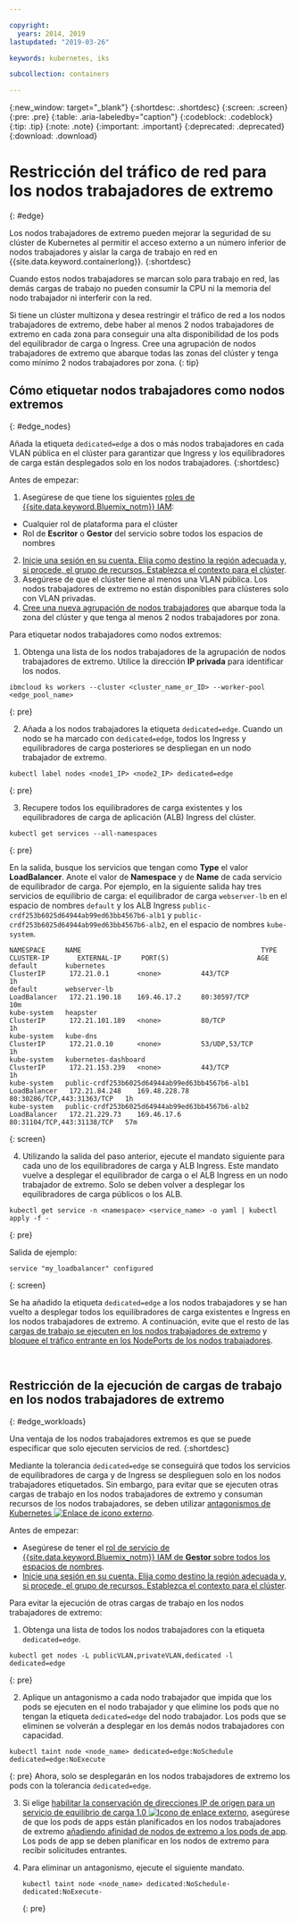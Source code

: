 ```yaml
---

copyright:
  years: 2014, 2019
lastupdated: "2019-03-26"

keywords: kubernetes, iks 

subcollection: containers

---
```


{:new_window: target="_blank"}
{:shortdesc: .shortdesc}
{:screen: .screen}
{:pre: .pre}
{:table: .aria-labeledby="caption"}
{:codeblock: .codeblock}
{:tip: .tip}
{:note: .note}
{:important: .important}
{:deprecated: .deprecated}
{:download: .download}



# Restricción del tráfico de red para los nodos trabajadores de extremo
{: #edge}

Los nodos trabajadores de extremo pueden mejorar la seguridad de su clúster de Kubernetes al permitir el acceso externo a un número inferior de nodos trabajadores y aislar la carga de trabajo en red en {{site.data.keyword.containerlong}}.
{:shortdesc}

Cuando estos nodos trabajadores se marcan solo para trabajo en red, las demás cargas de trabajo no pueden consumir la CPU ni la memoria del nodo trabajador ni interferir con la red.

Si tiene un clúster multizona y desea restringir el tráfico de red a los nodos trabajadores de extremo, debe haber al menos 2 nodos trabajadores de extremo en cada zona para conseguir una alta disponibilidad de los pods del equilibrador de carga o Ingress. Cree una agrupación de nodos trabajadores de extremo que abarque todas las zonas del clúster y tenga como mínimo 2 nodos trabajadores por zona.
{: tip}

## Cómo etiquetar nodos trabajadores como nodos extremos
{: #edge_nodes}

Añada la etiqueta `dedicated=edge` a dos o más nodos trabajadores en cada VLAN pública en el clúster para garantizar que Ingress y los equilibradores de carga están desplegados solo en los nodos trabajadores.
{:shortdesc}

Antes de empezar:

1. Asegúrese de que tiene los siguientes [roles de {{site.data.keyword.Bluemix_notm}} IAM](/docs/containers?topic=containers-users#platform):
  * Cualquier rol de plataforma para el clúster
  * Rol de **Escritor** o **Gestor** del servicio sobre todos los espacios de nombres
2. [Inicie una sesión en su cuenta. Elija como destino la región adecuada y, si procede, el grupo de recursos. Establezca el contexto para el clúster](/docs/containers?topic=containers-cs_cli_install#cs_cli_configure).
3. Asegúrese de que el clúster tiene al menos una VLAN pública. Los nodos trabajadores de extremo no están disponibles para clústeres solo con VLAN privadas.
4. [Cree una nueva agrupación de nodos trabajadores](/docs/containers?topic=containers-clusters#add_pool) que abarque toda la zona del clúster y que tenga al menos 2 nodos trabajadores por zona.

Para etiquetar nodos trabajadores como nodos extremos:

1. Obtenga una lista de los nodos trabajadores de la agrupación de nodos trabajadores de extremo. Utilice la dirección **IP privada** para identificar los nodos.

  ```
  ibmcloud ks workers --cluster <cluster_name_or_ID> --worker-pool <edge_pool_name>
  ```
  {: pre}

2. Añada a los nodos trabajadores la etiqueta `dedicated=edge`. Cuando un nodo se ha marcado con `dedicated=edge`, todos los Ingress y equilibradores de carga posteriores se despliegan en un nodo trabajador de extremo.

  ```
  kubectl label nodes <node1_IP> <node2_IP> dedicated=edge
  ```
  {: pre}

3. Recupere todos los equilibradores de carga existentes y los equilibradores de carga de aplicación (ALB) Ingress del clúster.

  ```
  kubectl get services --all-namespaces
  ```
  {: pre}

  En la salida, busque los servicios que tengan como **Type** el valor **LoadBalancer**. Anote el valor de **Namespace** y de **Name** de cada servicio de equilibrador de carga. Por ejemplo, en la siguiente salida hay tres servicios de equilibrio de carga: el equilibrador de carga `webserver-lb` en el espacio de nombres `default` y los ALB Ingress `public-crdf253b6025d64944ab99ed63bb4567b6-alb1` y `public-crdf253b6025d64944ab99ed63bb4567b6-alb2`, en el espacio de nombres `kube-system`.

  ```
  NAMESPACE     NAME                                             TYPE           CLUSTER-IP       EXTERNAL-IP     PORT(S)                      AGE
  default       kubernetes                                       ClusterIP      172.21.0.1       <none>          443/TCP                      1h
  default       webserver-lb                                     LoadBalancer   172.21.190.18    169.46.17.2     80:30597/TCP                 10m
  kube-system   heapster                                         ClusterIP      172.21.101.189   <none>          80/TCP                       1h
  kube-system   kube-dns                                         ClusterIP      172.21.0.10      <none>          53/UDP,53/TCP                1h
  kube-system   kubernetes-dashboard                             ClusterIP      172.21.153.239   <none>          443/TCP                      1h
  kube-system   public-crdf253b6025d64944ab99ed63bb4567b6-alb1   LoadBalancer   172.21.84.248    169.48.228.78   80:30286/TCP,443:31363/TCP   1h
  kube-system   public-crdf253b6025d64944ab99ed63bb4567b6-alb2   LoadBalancer   172.21.229.73    169.46.17.6     80:31104/TCP,443:31138/TCP   57m
  ```
  {: screen}

4. Utilizando la salida del paso anterior, ejecute el mandato siguiente para cada uno de los equilibradores de carga y ALB Ingress. Este mandato vuelve a desplegar el equilibrador de carga o el ALB Ingress en un nodo trabajador de extremo. Solo se deben volver a desplegar los equilibradores de carga públicos o los ALB.

  ```
  kubectl get service -n <namespace> <service_name> -o yaml | kubectl apply -f -
  ```
  {: pre}

  Salida de ejemplo:

  ```
  service "my_loadbalancer" configured
  ```
  {: screen}

Se ha añadido la etiqueta `dedicated=edge` a los nodos trabajadores y se han vuelto a desplegar todos los equilibradores de carga existentes e Ingress en los nodos trabajadores de extremo. A continuación, evite que el resto de las [cargas de trabajo se ejecuten en los nodos trabajadores de extremo](#edge_workloads) y [bloquee el tráfico entrante en los NodePorts de los nodos trabajadores](/docs/containers?topic=containers-network_policies#block_ingress).

<br />


## Restricción de la ejecución de cargas de trabajo en los nodos trabajadores de extremo
{: #edge_workloads}

Una ventaja de los nodos trabajadores extremos es que se puede especificar que solo ejecuten servicios de red.
{:shortdesc}

Mediante la tolerancia `dedicated=edge` se conseguirá que todos los servicios de equilibradores de carga y de Ingress se desplieguen solo en los nodos trabajadores etiquetados. Sin embargo, para evitar que se ejecuten otras cargas de trabajo en los nodos trabajadores de extremo y consuman recursos de los nodos trabajadores, se deben utilizar [antagonismos de Kubernetes ![Enlace de icono externo](../icons/launch-glyph.svg "Enlace de icono externo")](https://kubernetes.io/docs/concepts/configuration/taint-and-toleration/).

Antes de empezar:
- Asegúrese de tener el [rol de servicio de {{site.data.keyword.Bluemix_notm}} IAM de **Gestor** sobre todos los espacios de nombres](/docs/containers?topic=containers-users#platform).
- [Inicie una sesión en su cuenta. Elija como destino la región adecuada y, si procede, el grupo de recursos. Establezca el contexto para el clúster](/docs/containers?topic=containers-cs_cli_install#cs_cli_configure).

Para evitar la ejecución de otras cargas de trabajo en los nodos trabajadores de extremo:

1. Obtenga una lista de todos los nodos trabajadores con la etiqueta `dedicated=edge`.

  ```
  kubectl get nodes -L publicVLAN,privateVLAN,dedicated -l dedicated=edge
  ```
  {: pre}

2. Aplique un antagonismo a cada nodo trabajador que impida que los pods se ejecuten en el nodo trabajador y que elimine los pods que no tengan la etiqueta `dedicated=edge` del nodo trabajador. Los pods que se eliminen se volverán a desplegar en los demás nodos trabajadores con capacidad.

  ```
  kubectl taint node <node_name> dedicated=edge:NoSchedule dedicated=edge:NoExecute
  ```
  {: pre}
  Ahora, solo se desplegarán en los nodos trabajadores de extremo los pods con la tolerancia `dedicated=edge`.

3. Si elige [habilitar la conservación de direcciones IP de origen para un servicio de equilibrio de carga 1.0 ![Icono de enlace externo](../icons/launch-glyph.svg "Icono de enlace externo")](https://kubernetes.io/docs/tutorials/services/source-ip/#source-ip-for-services-with-typeloadbalancer), asegúrese de que los pods de apps están planificados en los nodos trabajadores de extremo [añadiendo afinidad de nodos de extremo a los pods de app](/docs/containers?topic=containers-loadbalancer#lb_edge_nodes). Los pods de app se deben planificar en los nodos de extremo para recibir solicitudes entrantes.

4. Para eliminar un antagonismo, ejecute el siguiente mandato.
    ```
    kubectl taint node <node_name> dedicated:NoSchedule- dedicated:NoExecute-
    ```
    {: pre}
